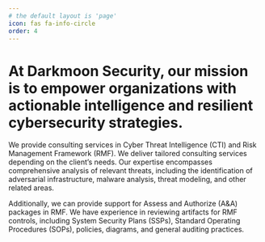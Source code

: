 ```yaml
---
# the default layout is 'page'
icon: fas fa-info-circle
order: 4
---
```


# At Darkmoon Security, our mission is to empower organizations with actionable intelligence and resilient cybersecurity strategies.


We provide consulting services in Cyber Threat Intelligence (CTI) and Risk Management Framework (RMF). We deliver tailored consulting services depending on the client’s needs. Our expertise encompasses comprehensive analysis of relevant threats, including the identification of adversarial infrastructure, malware analysis, threat modeling, and other related areas. 

Additionally, we can provide support for Assess and Authorize (A&A) packages in RMF. We have experience in reviewing artifacts for RMF controls, including System Security Plans (SSPs), Standard Operating Procedures (SOPs), policies, diagrams, and general auditing practices.

  
